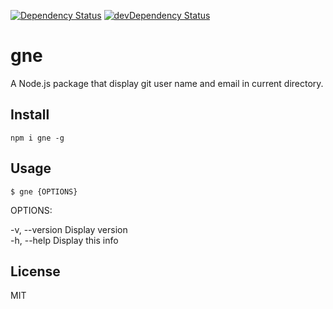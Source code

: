 [![Dependency Status](https://david-dm.org/yhor1e/gne.svg)](https://david-dm.org/yhor1e/gne)
[![devDependency Status](https://david-dm.org/yhor1e/gne/dev-status.svg)](https://david-dm.org/yhor1e/gne#info=devDependencies)


# gne

A Node.js package that display git user name and email in current directory.

## Install

```
npm i gne -g
```

## Usage

```
$ gne {OPTIONS} 
```

OPTIONS:

  -v, --version   Display version  
  -h, --help      Display this info

## License

MIT
